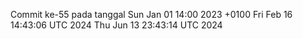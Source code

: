 Commit ke-55 pada tanggal Sun Jan 01 14:00 2023 +0100
Fri Feb 16 14:43:06 UTC 2024
Thu Jun 13 23:43:14 UTC 2024
